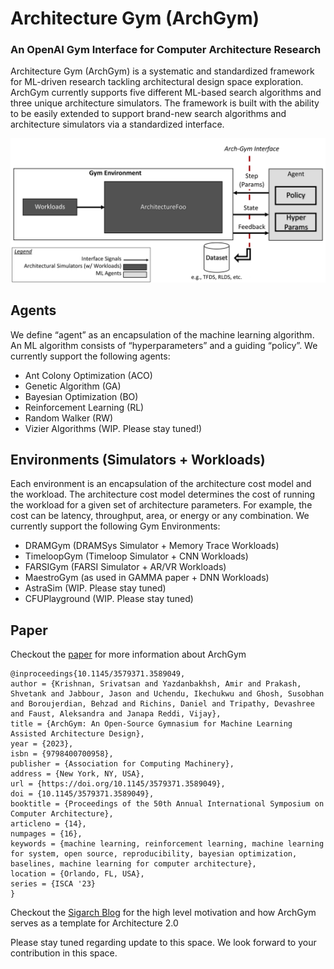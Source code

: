 # Architecture Gym (ArchGym)
### An OpenAI Gym Interface for Computer Architecture Research

Architecture Gym (ArchGym) is a systematic and standardized framework for ML-driven research tackling architectural design space exploration.
ArchGym currently supports five different ML-based search algorithms and three unique architecture simulators. The framework is built with the ability to be easily extended to support brand-new search algorithms and architecture simulators via a standardized interface.

![Alt text](./docs/ArchGym_Framework_Overview.png?raw=true "Title")

## Agents
We define “agent” as an encapsulation of the machine learning algorithm. An ML algorithm consists of “hyperparameters” and a guiding “policy”. 
We currently support the following agents:
- Ant Colony Optimization (ACO)
- Genetic Algorithm (GA)
- Bayesian Optimization (BO)
- Reinforcement Learning (RL)
- Random Walker (RW)
- Vizier Algorithms (WIP. Please stay tuned!)

## Environments (Simulators + Workloads)
Each environment is an encapsulation of the architecture cost model and the workload. The architecture cost model determines the cost of running the workload for a given set of architecture parameters. For example, the cost can be latency, throughput, area, or energy or any combination.
We currently support the following Gym Environments:
- DRAMGym     (DRAMSys Simulator + Memory Trace Workloads)
- TimeloopGym (Timeloop Simulator + CNN Workloads)
- FARSIGym    (FARSI Simulator + AR/VR Workloads)
- MaestroGym (as used in GAMMA paper + DNN Workloads)
- AstraSim (WIP. Please stay tuned)
- CFUPlayground (WIP. Please stay tuned)


## Paper

Checkout the [paper](https://dl.acm.org/doi/pdf/10.1145/3579371.3589049) for more information about ArchGym

```
@inproceedings{10.1145/3579371.3589049,
author = {Krishnan, Srivatsan and Yazdanbakhsh, Amir and Prakash, Shvetank and Jabbour, Jason and Uchendu, Ikechukwu and Ghosh, Susobhan and Boroujerdian, Behzad and Richins, Daniel and Tripathy, Devashree and Faust, Aleksandra and Janapa Reddi, Vijay},
title = {ArchGym: An Open-Source Gymnasium for Machine Learning Assisted Architecture Design},
year = {2023},
isbn = {9798400700958},
publisher = {Association for Computing Machinery},
address = {New York, NY, USA},
url = {https://doi.org/10.1145/3579371.3589049},
doi = {10.1145/3579371.3589049},
booktitle = {Proceedings of the 50th Annual International Symposium on Computer Architecture},
articleno = {14},
numpages = {16},
keywords = {machine learning, reinforcement learning, machine learning for system, open source, reproducibility, bayesian optimization, baselines, machine learning for computer architecture},
location = {Orlando, FL, USA},
series = {ISCA '23}
}
```

Checkout the [Sigarch Blog](https://www.sigarch.org/architecture-2-0-why-computer-architects-need-a-data-centric-ai-gymnasium/) for the high level motivation and how ArchGym serves as a template for Architecture 2.0

Please stay tuned regarding update to this space. We look forward to your contribution in this space.


